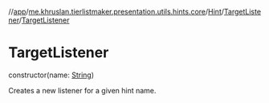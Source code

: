 //[app](../../../../index.md)/[me.khruslan.tierlistmaker.presentation.utils.hints.core](../../index.md)/[Hint](../index.md)/[TargetListener](index.md)/[TargetListener](-target-listener.md)

# TargetListener

constructor(name: [String](https://kotlinlang.org/api/latest/jvm/stdlib/kotlin/-string/index.html))

Creates a new listener for a given hint name.
